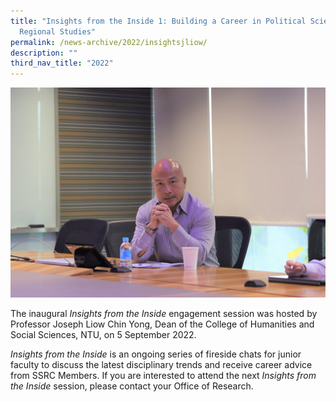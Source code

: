 ```yaml
---
title: "Insights from the Inside 1: Building a Career in Political Science &amp;
  Regional Studies"
permalink: /news-archive/2022/insightsjliow/
description: ""
third_nav_title: "2022"
---
```

![](/images/8f6a5591_light.jpg)

The inaugural&nbsp;_Insights from the Inside_&nbsp;engagement session was hosted by Professor Joseph Liow Chin Yong, Dean of the College of Humanities and Social Sciences, NTU, on 5 September 2022.

_Insights from the Inside_&nbsp;is an ongoing series of fireside chats for junior faculty to discuss the latest disciplinary trends and receive career advice from SSRC Members. If you are interested to attend the next&nbsp;_Insights from the Inside_&nbsp;session, please contact your Office of Research.